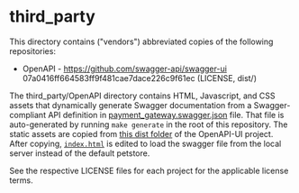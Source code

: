# third_party
This directory contains ("vendors") abbreviated copies of the following repositories:

* OpenAPI - https://github.com/swagger-api/swagger-ui 07a0416ff664583ff9f481cae7dace226c9f61ec (LICENSE, dist/)

The third_party/OpenAPI directory contains HTML, Javascript,
and CSS assets that dynamically generate Swagger documentation from a
Swagger-compliant API definition in [payment_gateway.swagger.json](./payment_gateway.swagger.json)
file. That file is auto-generated by running `make generate` in the root
of this repository. The static assets are copied from
[this dist folder](https://github.com/swagger-api/swagger-ui/tree/master/dist)
of the OpenAPI-UI project. After copying, [`index.html`](./OpenAPI/index.html)
is edited to load the swagger file from the local server instead of the default petstore.

See the respective LICENSE files for each project for the applicable license terms.
